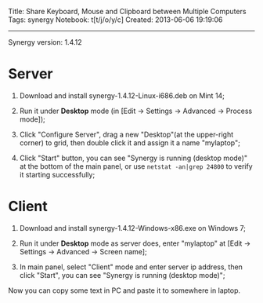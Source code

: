 Title: Share Keyboard, Mouse and Clipboard between Multiple Computers
Tags: synergy
Notebook: t[t/j/o/y/c]
Created: 2013-06-06 19:19:06

------

Synergy version: 1.4.12

# Server

1. Download and install synergy-1.4.12-Linux-i686.deb on Mint 14;

1. Run it under **Desktop** mode (in [Edit -> Settings -> Advanced -> Process mode]);

1. Click "Configure Server", drag a new "Desktop"(at the upper-right corner) to grid, then double click it and assign it a name "mylaptop";

1. Click "Start" button, you can see "Synergy is running (desktop mode)" at the bottom of the main panel, or use `netstat -an|grep 24800` to verify it starting successfully;

# Client

1. Download and install synergy-1.4.12-Windows-x86.exe on Windows 7;

1. Run it under **Desktop** mode as server does, enter "mylaptop" at [Edit -> Settings -> Advanced -> Screen name];

1. In main panel, select "Client" mode and enter server ip address, then click "Start", you can see "Synergy is running (desktop mode)";

Now you can copy some text in PC and paste it to somewhere in laptop.
